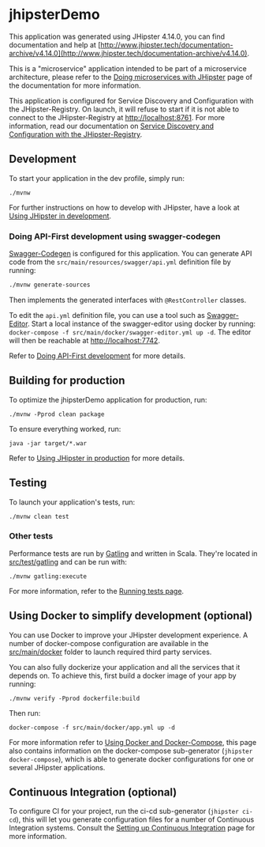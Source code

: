 # jhipsterDemo
This application was generated using JHipster 4.14.0, you can find documentation and help at [http://www.jhipster.tech/documentation-archive/v4.14.0](http://www.jhipster.tech/documentation-archive/v4.14.0).

This is a "microservice" application intended to be part of a microservice architecture, please refer to the [Doing microservices with JHipster][] page of the documentation for more information.

This application is configured for Service Discovery and Configuration with the JHipster-Registry. On launch, it will refuse to start if it is not able to connect to the JHipster-Registry at [http://localhost:8761](http://localhost:8761). For more information, read our documentation on [Service Discovery and Configuration with the JHipster-Registry][].

## Development

To start your application in the dev profile, simply run:

    ./mvnw


For further instructions on how to develop with JHipster, have a look at [Using JHipster in development][].


### Doing API-First development using swagger-codegen

[Swagger-Codegen]() is configured for this application. You can generate API code from the `src/main/resources/swagger/api.yml` definition file by running:
```bash
./mvnw generate-sources
```
Then implements the generated interfaces with `@RestController` classes.

To edit the `api.yml` definition file, you can use a tool such as [Swagger-Editor](). Start a local instance of the swagger-editor using docker by running: `docker-compose -f src/main/docker/swagger-editor.yml up -d`. The editor will then be reachable at [http://localhost:7742](http://localhost:7742).

Refer to [Doing API-First development][] for more details.

## Building for production

To optimize the jhipsterDemo application for production, run:

    ./mvnw -Pprod clean package

To ensure everything worked, run:

    java -jar target/*.war


Refer to [Using JHipster in production][] for more details.

## Testing

To launch your application's tests, run:

    ./mvnw clean test
### Other tests

Performance tests are run by [Gatling][] and written in Scala. They're located in [src/test/gatling](src/test/gatling) and can be run with:

    ./mvnw gatling:execute

For more information, refer to the [Running tests page][].

## Using Docker to simplify development (optional)

You can use Docker to improve your JHipster development experience. A number of docker-compose configuration are available in the [src/main/docker](src/main/docker) folder to launch required third party services.

You can also fully dockerize your application and all the services that it depends on.
To achieve this, first build a docker image of your app by running:

    ./mvnw verify -Pprod dockerfile:build

Then run:

    docker-compose -f src/main/docker/app.yml up -d

For more information refer to [Using Docker and Docker-Compose][], this page also contains information on the docker-compose sub-generator (`jhipster docker-compose`), which is able to generate docker configurations for one or several JHipster applications.

## Continuous Integration (optional)

To configure CI for your project, run the ci-cd sub-generator (`jhipster ci-cd`), this will let you generate configuration files for a number of Continuous Integration systems. Consult the [Setting up Continuous Integration][] page for more information.

[JHipster Homepage and latest documentation]: http://www.jhipster.tech
[JHipster 4.14.0 archive]: http://www.jhipster.tech/documentation-archive/v4.14.0
[Doing microservices with JHipster]: http://www.jhipster.tech/documentation-archive/v4.14.0/microservices-architecture/
[Using JHipster in development]: http://www.jhipster.tech/documentation-archive/v4.14.0/development/
[Service Discovery and Configuration with the JHipster-Registry]: http://www.jhipster.tech/documentation-archive/v4.14.0/microservices-architecture/#jhipster-registry
[Using Docker and Docker-Compose]: http://www.jhipster.tech/documentation-archive/v4.14.0/docker-compose
[Using JHipster in production]: http://www.jhipster.tech/documentation-archive/v4.14.0/production/
[Running tests page]: http://www.jhipster.tech/documentation-archive/v4.14.0/running-tests/
[Setting up Continuous Integration]: http://www.jhipster.tech/documentation-archive/v4.14.0/setting-up-ci/

[Gatling]: http://gatling.io/
[Swagger-Codegen]: https://github.com/swagger-api/swagger-codegen
[Swagger-Editor]: http://editor.swagger.io
[Doing API-First development]: http://www.jhipster.tech/documentation-archive/v4.14.0/doing-api-first-development/
